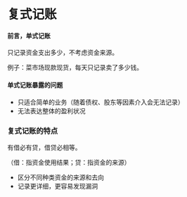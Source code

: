 # 复式记账

#### 前言，单式记账

只记录资金支出多少，不考虑资金来源。

例子：菜市场现款现货，每天只记录卖了多少钱。

#### 单式记账暴露的问题

* 只适合简单的业务（随着债权、股东等因素介入会无法记录）
* 无法表达整体的盈利状况

### 复式记账的特点 

有借必有贷，借贷必相等。

（借：指资金使用结果；贷：指资金的来源）

* 区分不同种类资金的来源和去向
* 记录更详细，更容易发现漏洞



